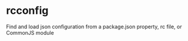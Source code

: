 # rcconfig
Find and load json configuration from a package.json property, rc file, or CommonJS module
